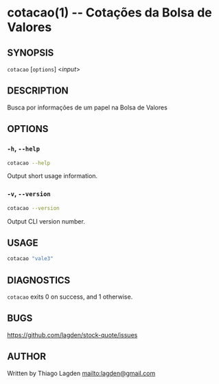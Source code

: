 # cotacao(1) -- Cotações da Bolsa de Valores

## SYNOPSIS

`cotacao` \[`options`\] <_input_>

## DESCRIPTION

Busca por informações de um papel na Bolsa de Valores

## OPTIONS

### `-h`, `--help`

```sh
cotacao --help
```

Output short usage information.

### `-v`, `--version`

```sh
cotacao --version
```

Output CLI version number.

## USAGE

```sh
cotacao "vale3"
```

## DIAGNOSTICS

`cotacao` exits 0 on success, and 1 otherwise.

## BUGS

<https://github.com/lagden/stock-quote/issues>

## AUTHOR

Written by Thiago Lagden <mailto:lagden@gmail.com>
